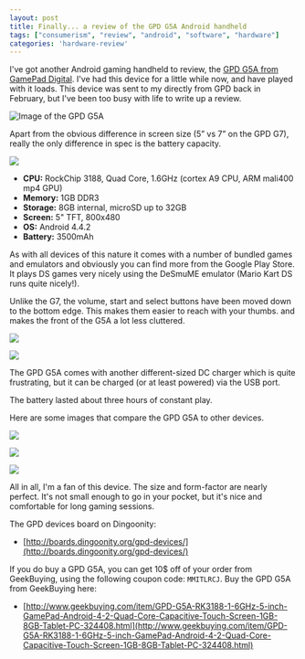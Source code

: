 ```yaml
---
layout: post
title: Finally... a review of the GPD G5A Android handheld
tags: ["consumerism", "review", "android", "software", "hardware"]
categories: 'hardware-review'
---
```


I've got another Android gaming handheld to review, the [GPD G5A from GamePad Digital](http://www.gpd.hk/products.asp?selectclassid=017001&id=1279). I've had this device for a little while now, and have played with it loads. This device was sent to my directly from GPD back in February, but I've been too busy with life to write up a review.

<!-- more -->

![Image of the GPD G5A](http://i.imgur.com/zFLcLJn.png)

Apart from the obvious difference in screen size (5” vs 7” on the GPD G7), really the only difference in spec is the battery capacity.

![](http://i.imgur.com/czXHVpz.png)

- **CPU:** RockChip 3188, Quad Core, 1.6GHz (cortex A9 CPU, ARM mali400 mp4 GPU)
- **Memory:** 1GB DDR3
- **Storage:** 8GB internal, microSD up to 32GB
- **Screen:** 5" TFT, 800x480
- **OS:** Android 4.4.2
- **Battery:** 3500mAh

As with all devices of this nature it comes with a number of bundled games and emulators and obviously you can find more from the Google Play Store. It plays DS games very nicely using the DeSmuME emulator (Mario Kart DS runs quite nicely!).

Unlike the G7, the volume, start and select buttons have been moved down to the bottom edge. This makes them easier to reach with your thumbs. and makes the front of the G5A a lot less cluttered.

![](http://i.imgur.com/uc1qcFQ.png)

![](http://i.imgur.com/FIpXnIF.png)

The GPD G5A comes with another different-sized DC charger which is quite frustrating, but it can be charged (or at least powered) via the USB port.

The battery lasted about three hours of constant play.

Here are some images that compare the GPD G5A to other devices.

![](http://i.imgur.com/N48rI35.png)

![](http://i.imgur.com/MC1rZvM.png)

![](http://i.imgur.com/YChhe6A.png)

All in all, I'm a fan of this device. The size and form-factor are nearly perfect. It's not small enough to go in your pocket, but it's nice and comfortable for long gaming sessions.

The GPD devices board on Dingoonity:

- [http://boards.dingoonity.org/gpd-devices/](http://boards.dingoonity.org/gpd-devices/)

If you do buy a GPD G5A, you can get 10$ off of your order from GeekBuying, using the following coupon code: `MMITLRCJ`. Buy the GPD G5A from GeekBuying here:

- [http://www.geekbuying.com/item/GPD-G5A-RK3188-1-6GHz-5-inch-GamePad-Android-4-2-Quad-Core-Capacitive-Touch-Screen-1GB-8GB-Tablet-PC-324408.html](http://www.geekbuying.com/item/GPD-G5A-RK3188-1-6GHz-5-inch-GamePad-Android-4-2-Quad-Core-Capacitive-Touch-Screen-1GB-8GB-Tablet-PC-324408.html)
